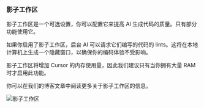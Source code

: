 ### 影子工作区

影子工作区是一个可选设置，你可以配置它来提高 AI 生成代码的质量。只有部分功能使用它。

如果你启用了影子工作区，后台 AI 可以请求它们编写的代码的 lints。这将在本地计算机上生成一个隐藏窗口，以确保你的编码体验不受影响。

影子工作区将增加 Cursor 的内存使用量，因此我们建议只有当你拥有大量 RAM 时才启用此功能。

你可以在我们的博客文章中阅读更多关于影子工作区的信息。

![影子工作区](https://mintlify.s3-us-west-1.amazonaws.com/cursor/images/advanced/shadow-workspace.png)
